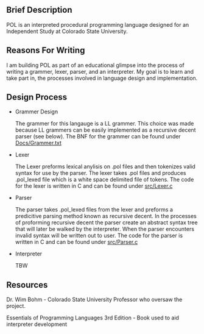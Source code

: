 ## Brief Description
POL is an interpreted procedural programming language designed
for an Independent Study at Colorado State University.

## Reasons For Writing
I am building POL as part of an educational glimpse into the process
of writing a grammer, lexer, parser, and an interpreter. My goal is 
to learn and take part in, the processes involved in language design 
and implementation.

## Design Process
* Grammer Design 

    The grammer for this langauge is a LL grammer. This choice was made because
    LL grammers can be easily implemented as a recursive decent
    parser (see below). The BNF for the grammer can be found under
    [Docs/Grammer.txt](Docs/Grammer.txt)

* Lexer
	
    The Lexer preforms lexical anylisis on .pol files and then tokenizes
    valid syntax for use by the parser. The lexer takes .pol files and
    produces .pol_lexed file which is a white space delimited file of tokens.
    The code for the lexer is written in C and can be found under [src/Lexer.c](src/Lexer.c)

* Parser

    The parser takes .pol_lexed files from the lexer and preforms a
    predicitive parsing method known as recursive decent. In the
    processes of proforming recursive decent the parser create an
    abstract syntax tree that will later be walked by the interpreter.
    When the parser encounters invalid syntax will be written out to
    user. The code for the parser is written in C and can be found under [src/Parser.c](src/Lexer.c)

* Interpreter

	TBW

## Resources
Dr. Wim Bohm - Colorado State University Professor who oversaw the project.

Essentials of Programming Languages 3rd Edition - Book used to aid interpreter development

